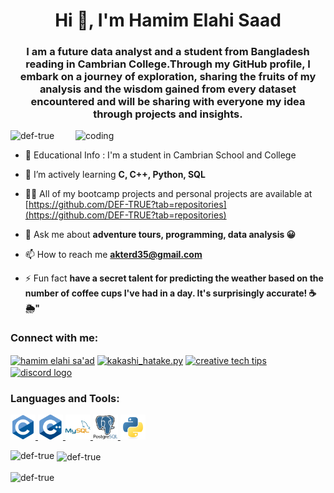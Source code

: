 <h1 align="center">Hi 👋, I'm Hamim Elahi Saad</h1>
<h3 align="center">I am a future data analyst and a student from Bangladesh reading in Cambrian College.Through my GitHub profile, I embark on a journey of exploration, sharing the fruits of my analysis and the wisdom gained from every dataset encountered and will be sharing with everyone my idea through projects and insights.</h3>

 <img align="right" alt="coding" width="400" src="https://user-images.githubusercontent.com/55389276/140866485-8fb1c876-9a8f-4d6a-98dc-08c4981eaf70.gif">                                                                                                                                                                                                                                                                                                                                                                                                                      
<p align="left"> <img src="https://komarev.com/ghpvc/?username=def-true&label=Profile%20views&color=0e75b6&style=flat" alt="def-true" /> </p>

    
- 📜 Educational Info : I'm a student in Cambrian School and College

- 🌱 I’m actively learning **C, C++, Python, SQL**

- 👨‍💻 All of my bootcamp projects and personal projects are available at [https://github.com/DEF-TRUE?tab=repositories](https://github.com/DEF-TRUE?tab=repositories)

- 💬 Ask me about **adventure tours, programming, data analysis 😀**

- 📫 How to reach me **akterd35@gmail.com**

- ⚡ Fun fact **have a secret talent for predicting the weather based on the number of coffee cups I've had in a day. It's surprisingly accurate! ☕️🌦️"**

<h3 align="left">Connect with me:</h3>
<p align="left">

<a href="https://fb.com/hamim elahi sa'ad" target="blank"><img align="center" src="https://raw.githubusercontent.com/rahuldkjain/github-profile-readme-generator/master/src/images/icons/Social/facebook.svg" alt="hamim elahi sa'ad" height="30" width="40" /></a>
<a href="https://instagram.com/kakashi_hatake.py" target="blank"><img align="center" src="https://raw.githubusercontent.com/rahuldkjain/github-profile-readme-generator/master/src/images/icons/Social/instagram.svg" alt="kakashi_hatake.py" height="30" width="40" /></a>
<a href="https://www.youtube.com/c/creative tech tips" target="blank"><img align="center" src="https://raw.githubusercontent.com/rahuldkjain/github-profile-readme-generator/master/src/images/icons/Social/youtube.svg" alt="creative tech tips" height="30" width="40" /></a>
<a href="https://discord.com/channels/@me/1228751373760462980" target="_blank">
    <img align="center"  src="https://raw.githubusercontent.com/maurodesouza/profile-readme-generator/master/src/assets/icons/social/discord/default.svg" width="40" height="30" alt="discord logo"  />
  </a>
</p>


<h3 align="left">Languages and Tools:</h3>
<p align="left"> <a href="https://www.cprogramming.com/" target="_blank" rel="noreferrer"> <img src="https://raw.githubusercontent.com/devicons/devicon/master/icons/c/c-original.svg" alt="c" width="40" height="40"/> </a> <a href="https://www.w3schools.com/cpp/" target="_blank" rel="noreferrer"> <img src="https://raw.githubusercontent.com/devicons/devicon/master/icons/cplusplus/cplusplus-original.svg" alt="cplusplus" width="40" height="40"/> </a> <a href="https://www.mysql.com/" target="_blank" rel="noreferrer"> <img src="https://raw.githubusercontent.com/devicons/devicon/master/icons/mysql/mysql-original-wordmark.svg" alt="mysql" width="40" height="40"/> </a> <a href="https://www.postgresql.org" target="_blank" rel="noreferrer"> <img src="https://raw.githubusercontent.com/devicons/devicon/master/icons/postgresql/postgresql-original-wordmark.svg" alt="postgresql" width="40" height="40"/> </a> <a href="https://www.python.org" target="_blank" rel="noreferrer"> <img src="https://raw.githubusercontent.com/devicons/devicon/master/icons/python/python-original.svg" alt="python" width="40" height="40"/> </a> </p>

<p><img align="left" src="https://github-readme-stats.vercel.app/api/top-langs?username=def-true&show_icons=true&locale=en&layout=compact" alt="def-true" /></p>

<p>&nbsp;<img align="center" src="https://github-readme-stats.vercel.app/api?username=def-true&show_icons=true&locale=en" alt="def-true" /></p>

<p><img align="center" src="https://github-readme-streak-stats.herokuapp.com/?user=def-true&" alt="def-true" /></p>

